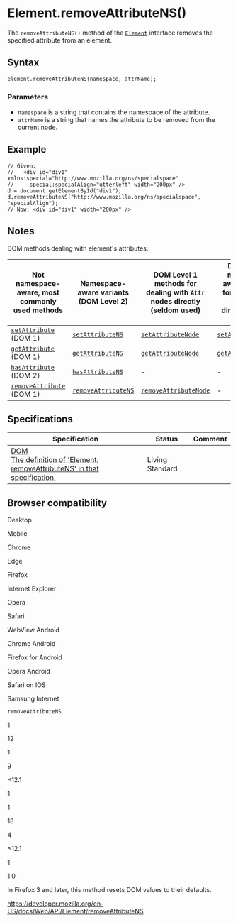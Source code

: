 # Element.removeAttributeNS()

The `removeAttributeNS()` method of the [`Element`](../element) interface removes the specified attribute from an element.

## Syntax

    element.removeAttributeNS(namespace, attrName);

### Parameters

- `namespace` is a string that contains the namespace of the attribute.
- `attrName` is a string that names the attribute to be removed from the current node.

## Example

    // Given:
    //   <div id="div1" xmlns:special="http://www.mozilla.org/ns/specialspace"
    //     special:specialAlign="utterleft" width="200px" />
    d = document.getElementById("div1");
    d.removeAttributeNS("http://www.mozilla.org/ns/specialspace", "specialAlign");
    // Now: <div id="div1" width="200px" />

## Notes

DOM methods dealing with element's attributes:

<table><thead><tr class="header"><th>Not namespace-aware, most commonly used methods</th><th>Namespace-aware variants (DOM Level 2)</th><th>DOM Level 1 methods for dealing with <code>Attr</code> nodes directly (seldom used)</th><th>DOM Level 2 namespace-aware methods for dealing with <code>Attr</code> nodes directly (seldom used)</th></tr></thead><tbody><tr class="odd"><td><a href="setattribute"><code>setAttribute</code></a> (DOM 1)</td><td><a href="setattributens"><code>setAttributeNS</code></a></td><td><a href="setattributenode"><code>setAttributeNode</code></a></td><td><a href="setattributenodens"><code>setAttributeNodeNS</code></a></td></tr><tr class="even"><td><a href="getattribute"><code>getAttribute</code></a> (DOM 1)</td><td><a href="getattributens"><code>getAttributeNS</code></a></td><td><a href="getattributenode"><code>getAttributeNode</code></a></td><td><a href="getattributenodens"><code>getAttributeNodeNS</code></a></td></tr><tr class="odd"><td><a href="hasattribute"><code>hasAttribute</code></a> (DOM 2)</td><td><a href="hasattributens"><code>hasAttributeNS</code></a></td><td>-</td><td>-</td></tr><tr class="even"><td><a href="removeattribute"><code>removeAttribute</code></a> (DOM 1)</td><td><a href="removeattributens"><code>removeAttributeNS</code></a></td><td><a href="removeattributenode"><code>removeAttributeNode</code></a></td><td>-</td></tr></tbody></table>

## Specifications

<table><thead><tr class="header"><th>Specification</th><th>Status</th><th>Comment</th></tr></thead><tbody><tr class="odd"><td><a href="https://dom.spec.whatwg.org/#dom-element-removeattributens">DOM<br />
<span class="small">The definition of 'Element: removeAttributeNS' in that specification.</span></a></td><td><span class="spec-living">Living Standard</span></td><td></td></tr></tbody></table>

## Browser compatibility

Desktop

Mobile

Chrome

Edge

Firefox

Internet Explorer

Opera

Safari

WebView Android

Chrome Android

Firefox for Android

Opera Android

Safari on IOS

Samsung Internet

`removeAttributeNS`

1

12

1

9

≤12.1

1

1

18

4

≤12.1

1

1.0

In Firefox 3 and later, this method resets DOM values to their defaults.

<a href="https://developer.mozilla.org/en-US/docs/Web/API/Element/removeAttributeNS" class="_attribution-link">https://developer.mozilla.org/en-US/docs/Web/API/Element/removeAttributeNS</a>
